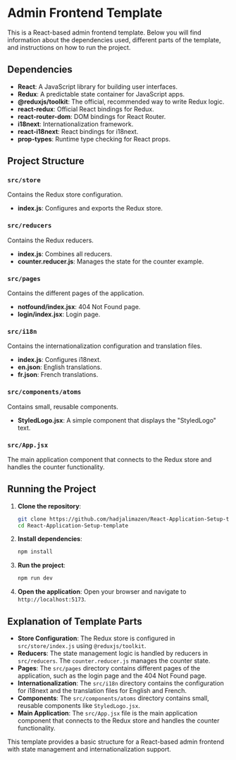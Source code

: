 # Admin Frontend Template

This is a React-based admin frontend template. Below you will find information about the dependencies used, different parts of the template, and instructions on how to run the project.

## Dependencies

- **React**: A JavaScript library for building user interfaces.
- **Redux**: A predictable state container for JavaScript apps.
- **@reduxjs/toolkit**: The official, recommended way to write Redux logic.
- **react-redux**: Official React bindings for Redux.
- **react-router-dom**: DOM bindings for React Router.
- **i18next**: Internationalization framework.
- **react-i18next**: React bindings for i18next.
- **prop-types**: Runtime type checking for React props.

## Project Structure

### `src/store`

Contains the Redux store configuration.

- **index.js**: Configures and exports the Redux store.

### `src/reducers`

Contains the Redux reducers.

- **index.js**: Combines all reducers.
- **counter.reducer.js**: Manages the state for the counter example.

### `src/pages`

Contains the different pages of the application.

- **notfound/index.jsx**: 404 Not Found page.
- **login/index.jsx**: Login page.

### `src/i18n`

Contains the internationalization configuration and translation files.

- **index.js**: Configures i18next.
- **en.json**: English translations.
- **fr.json**: French translations.

### `src/components/atoms`

Contains small, reusable components.

- **StyledLogo.jsx**: A simple component that displays the "StyledLogo" text.

### `src/App.jsx`

The main application component that connects to the Redux store and handles the counter functionality.

## Running the Project

1. **Clone the repository**:
    ```sh
    git clone https://github.com/hadjalimazen/React-Application-Setup-template.git
    cd React-Application-Setup-template
    ```

2. **Install dependencies**:
    ```sh
    npm install
    ```

3. **Run the project**:
    ```sh
    npm run dev
    ```

4. **Open the application**:
    Open your browser and navigate to `http://localhost:5173`.

## Explanation of Template Parts

- **Store Configuration**: The Redux store is configured in `src/store/index.js` using `@reduxjs/toolkit`.
- **Reducers**: The state management logic is handled by reducers in `src/reducers`. The `counter.reducer.js` manages the counter state.
- **Pages**: The `src/pages` directory contains different pages of the application, such as the login page and the 404 Not Found page.
- **Internationalization**: The `src/i18n` directory contains the configuration for i18next and the translation files for English and French.
- **Components**: The `src/components/atoms` directory contains small, reusable components like `StyledLogo.jsx`.
- **Main Application**: The `src/App.jsx` file is the main application component that connects to the Redux store and handles the counter functionality.

This template provides a basic structure for a React-based admin frontend with state management and internationalization support.
